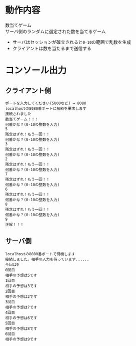 # 動作内容
数当てゲーム  
サーバ側のランダムに選定された数を当てるゲーム  
- サーバはセッションが確立されると``0-10``の範囲で乱数を生成
- クライアントは数を当たるまで送信する

# コンソール出力
## クライアント側
```
ポートを入力してください(5000など) → 8080
localhostの8080番ポートに接続を要求します
接続されました
数当てゲーム！！！
何番かな？(0-10の整数を入力)
5
残念はずれ！もう一回！！
何番かな？(0-10の整数を入力)
3
残念はずれ！もう一回！！
何番かな？(0-10の整数を入力)
2
残念はずれ！もう一回！！
何番かな？(0-10の整数を入力)
7
残念はずれ！もう一回！！
何番かな？(0-10の整数を入力)
6
残念はずれ！もう一回！！
何番かな？(0-10の整数を入力)
8
残念はずれ！もう一回！！
何番かな？(0-10の整数を入力)
9
正解！！！
```

## サーバ側
```
localhostの8080番ポートで待機します
接続しました。相手の入力を待っています......
今回は9
0回目
相手の予想は5です
1回目
相手の予想は3です
2回目
相手の予想は2です
3回目
相手の予想は7です
4回目
相手の予想は6です
5回目
相手の予想は8です
6回目
相手の予想は9です
```